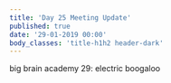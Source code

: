 ```yaml
---
title: 'Day 25 Meeting Update'
published: true
date: '29-01-2019 00:00'
body_classes: 'title-h1h2 header-dark'
---
```


big brain academy 29: electric boogaloo

